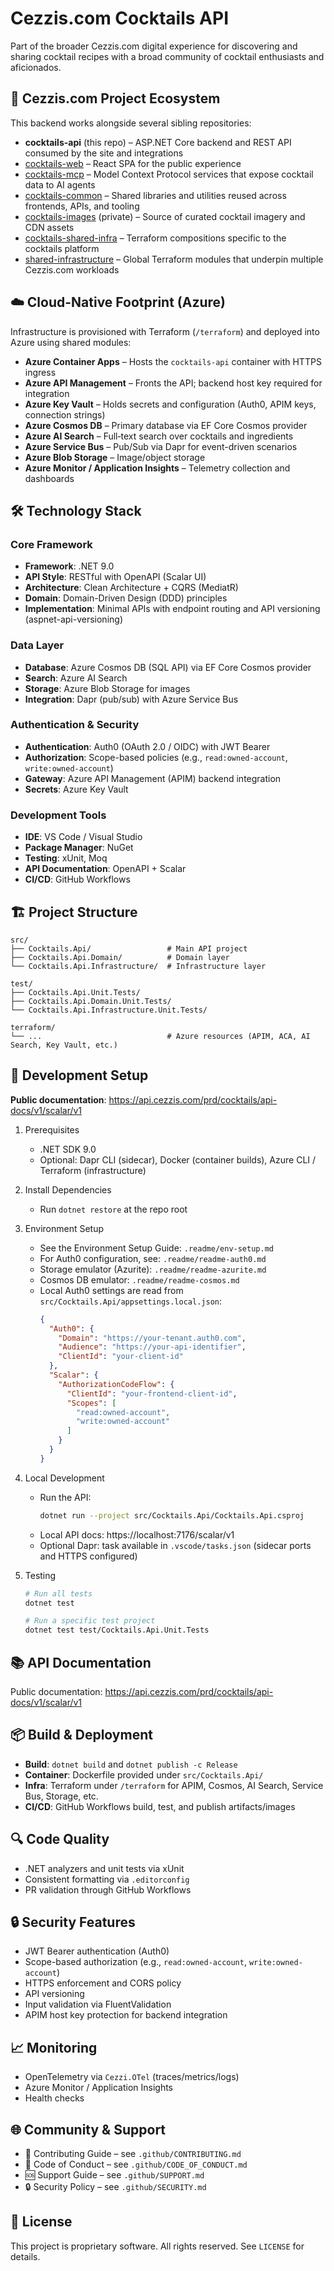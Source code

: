 # Cezzis.com Cocktails API

Part of the broader Cezzis.com digital experience for discovering and sharing cocktail recipes with a broad
community of cocktail enthusiasts and aficionados.

## 🧩 Cezzis.com Project Ecosystem

This backend works alongside several sibling repositories:

- **cocktails-api** (this repo) – ASP.NET Core backend and REST API consumed by the site and integrations
- [cocktails-web](https://github.com/mtnvencenzo/cezzis-com-cocktails-web) – React SPA for the public experience
- [cocktails-mcp](https://github.com/mtnvencenzo/cezzis-com-cocktails-mcp) – Model Context Protocol services that expose cocktail data to AI agents
- [cocktails-common](https://github.com/mtnvencenzo/cezzis-com-cocktails-common) – Shared libraries and utilities reused across frontends, APIs, and tooling
- [cocktails-images](https://github.com/mtnvencenzo/cezzis-com-cocktails-images) (private) – Source of curated cocktail imagery and CDN assets
- [cocktails-shared-infra](https://github.com/mtnvencenzo/cezzis-com-cocktails-shared-infra) – Terraform compositions specific to the cocktails platform
- [shared-infrastructure](https://github.com/mtnvencenzo/shared-infrastructure) – Global Terraform modules that underpin multiple Cezzis.com workloads

## ☁️ Cloud-Native Footprint (Azure)

Infrastructure is provisioned with Terraform (`/terraform`) and deployed into Azure using shared modules:

- **Azure Container Apps** – Hosts the `cocktails-api` container with HTTPS ingress
- **Azure API Management** – Fronts the API; backend host key required for integration
- **Azure Key Vault** – Holds secrets and configuration (Auth0, APIM keys, connection strings)
- **Azure Cosmos DB** – Primary database via EF Core Cosmos provider
- **Azure AI Search** – Full‑text search over cocktails and ingredients
- **Azure Service Bus** – Pub/Sub via Dapr for event-driven scenarios
- **Azure Blob Storage** – Image/object storage
- **Azure Monitor / Application Insights** – Telemetry collection and dashboards

## 🛠️ Technology Stack

### Core Framework
- **Framework**: .NET 9.0 
- **API Style**: RESTful with OpenAPI (Scalar UI)  
- **Architecture**: Clean Architecture + CQRS (MediatR)  
- **Domain**: Domain-Driven Design (DDD) principles 
- **Implementation**: Minimal APIs with endpoint routing and API versioning (aspnet-api-versioning)

### Data Layer
- **Database**: Azure Cosmos DB (SQL API) via EF Core Cosmos provider
- **Search**: Azure AI Search
- **Storage**: Azure Blob Storage for images
- **Integration**: Dapr (pub/sub) with Azure Service Bus

### Authentication & Security
- **Authentication**: Auth0 (OAuth 2.0 / OIDC) with JWT Bearer
- **Authorization**: Scope-based policies (e.g., `read:owned-account`, `write:owned-account`)
- **Gateway**: Azure API Management (APIM) backend integration
- **Secrets**: Azure Key Vault

### Development Tools
- **IDE**: VS Code / Visual Studio
- **Package Manager**: NuGet
- **Testing**: xUnit, Moq
- **API Documentation**: OpenAPI + Scalar
- **CI/CD**: GitHub Workflows

## 🏗️ Project Structure
```
src/
├── Cocktails.Api/                 # Main API project
├── Cocktails.Api.Domain/          # Domain layer
└── Cocktails.Api.Infrastructure/  # Infrastructure layer

test/
├── Cocktails.Api.Unit.Tests/
├── Cocktails.Api.Domain.Unit.Tests/
└── Cocktails.Api.Infrastructure.Unit.Tests/

terraform/
└── ...                            # Azure resources (APIM, ACA, AI Search, Key Vault, etc.)
```

## 🚀 Development Setup
 **Public documentation**: https://api.cezzis.com/prd/cocktails/api-docs/v1/scalar/v1
1) Prerequisites
   - .NET SDK 9.0
   - Optional: Dapr CLI (sidecar), Docker (container builds), Azure CLI / Terraform (infrastructure)

2) Install Dependencies
   - Run `dotnet restore` at the repo root

3) Environment Setup
   - See the Environment Setup Guide: `.readme/env-setup.md`
   - For Auth0 configuration, see: `.readme/readme-auth0.md`
   - Storage emulator (Azurite): `.readme/readme-azurite.md`
   - Cosmos DB emulator: `.readme/readme-cosmos.md`
   - Local Auth0 settings are read from `src/Cocktails.Api/appsettings.local.json`:
     ```json
     {
       "Auth0": {
         "Domain": "https://your-tenant.auth0.com",
         "Audience": "https://your-api-identifier",
         "ClientId": "your-client-id"
       },
       "Scalar": {
         "AuthorizationCodeFlow": {
           "ClientId": "your-frontend-client-id",
           "Scopes": [
             "read:owned-account",
             "write:owned-account"
           ]
         }
       }
     }
     ```

4) Local Development
   - Run the API:
     ```bash
     dotnet run --project src/Cocktails.Api/Cocktails.Api.csproj
     ```
   - Local API docs: https://localhost:7176/scalar/v1
   - Optional Dapr: task available in `.vscode/tasks.json` (sidecar ports and HTTPS configured)

5) Testing
   ```bash
   # Run all tests
   dotnet test

   # Run a specific test project
   dotnet test test/Cocktails.Api.Unit.Tests
   ```

## 📚 API Documentation

Public documentation: https://api.cezzis.com/prd/cocktails/api-docs/v1/scalar/v1

## 📦 Build & Deployment

- **Build**: `dotnet build` and `dotnet publish -c Release`
- **Container**: Dockerfile provided under `src/Cocktails.Api/`
- **Infra**: Terraform under `/terraform` for APIM, Cosmos, AI Search, Service Bus, Storage, etc.
- **CI/CD**: GitHub Workflows build, test, and publish artifacts/images

## 🔍 Code Quality

- .NET analyzers and unit tests via xUnit
- Consistent formatting via `.editorconfig`
- PR validation through GitHub Workflows

## 🔒 Security Features

- JWT Bearer authentication (Auth0)
- Scope-based authorization (e.g., `read:owned-account`, `write:owned-account`)
- HTTPS enforcement and CORS policy
- API versioning
- Input validation via FluentValidation
- APIM host key protection for backend integration

## 📈 Monitoring

- OpenTelemetry via `Cezzi.OTel` (traces/metrics/logs)
- Azure Monitor / Application Insights
- Health checks

## 🌐 Community & Support

- 🤝 Contributing Guide – see `.github/CONTRIBUTING.md`
- 🤗 Code of Conduct – see `.github/CODE_OF_CONDUCT.md`
- 🆘 Support Guide – see `.github/SUPPORT.md`
- 🔒 Security Policy – see `.github/SECURITY.md`

## 📄 License

This project is proprietary software. All rights reserved. See `LICENSE` for details.